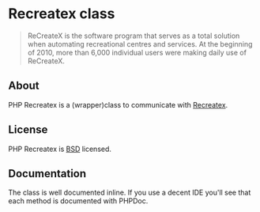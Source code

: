 # Recreatex class

> ReCreateX is the software program that serves as a total solution when automating recreational centres and services. At the beginning of 2010, more than 6,000 individual users were making daily use of ReCreateX.

## About

PHP Recreatex is a (wrapper)class to communicate with [Recreatex](http://www.syx.nl/en/products/recreatex/).

## License

PHP Recreatex is [BSD](http://classes.verkoyen.eu/overview/bsd) licensed.

## Documentation

The class is well documented inline. If you use a decent IDE you'll see that each method is documented with PHPDoc.